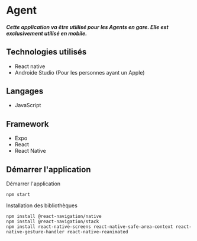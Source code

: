 # Agent

##### Cette application va être utiilisé pour les Agents en gare. Elle est exclusivement utilisé en mobile. 

## **Technologies utilisés** 
- React native
- Androide Studio (Pour les personnes ayant un Apple)

## **Langages** 
- JavaScript

## **Framework** 
- Expo
- React
- React Native



## **Démarrer l'application**

Démarrer l'application 

```shell
npm start
```

Installation des bibliothèques 
```shell
npm install @react-navigation/native
npm install @react-navigation/stack
npm install react-native-screens react-native-safe-area-context react-native-gesture-handler react-native-reanimated

```


